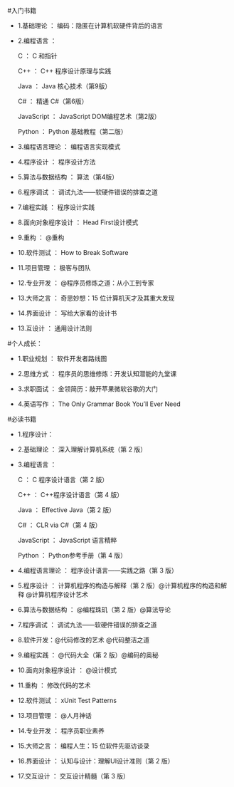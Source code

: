 #入门书籍

* 1.基础理论 ： 编码：隐匿在计算机软硬件背后的语言

* 2.编程语言 ：

    C ： C 和指针
    
    C++ ： C++ 程序设计原理与实践
    
    Java ： Java 核心技术（第9版）
    
    C# ： 精通 C#（第6版）
    
    JavaScript ： JavaScript DOM编程艺术（第2版）
    
    Python ： Python 基础教程（第二版）

* 3.编程语言理论 ： 编程语言实现模式

* 4.程序设计 ： 程序设计方法

* 5.算法与数据结构 ： 算法（第4版）

* 6.程序调试 ： 调试九法——软硬件错误的排查之道

* 7.编程实践 ： 程序设计实践

* 8.面向对象程序设计 ： Head First设计模式

* 9.重构 ： @重构

* 10.软件测试 ： How to Break Software

* 11.项目管理 ： 极客与团队

* 12.专业开发 ： @程序员修炼之道：从小工到专家

* 13.大师之言 ： 奇思妙想：15 位计算机天才及其重大发现

* 14.界面设计 ： 写给大家看的设计书

* 13.互设计 ： 通用设计法则

#个人成长：

* 1.职业规划 ： 软件开发者路线图

* 2.思维方式 ： 程序员的思维修炼：开发认知潜能的九堂课

* 3.求职面试 ： 金领简历：敲开苹果微软谷歌的大门

* 4.英语写作 ： The Only Grammar Book You’ll Ever Need

#必读书籍

* 1.程序设计：

* 2.基础理论 ： 深入理解计算机系统（第 2 版）

* 3.编程语言 ：

    C ： C 程序设计语言（第 2 版）
    
    C++ ： C++程序设计语言（第 4 版）
    
    Java ： Effective Java（第 2 版）
    
    C# ： CLR via C#（第 4 版）
    
    JavaScript ： JavaScript 语言精粹
    
    Python ： Python参考手册（第 4 版）

* 4.编程语言理论 ： 程序设计语言——实践之路（第 3 版）

* 5.程序设计 ： 计算机程序的构造与解释（第 2 版）@计算机程序的构造和解释  @计算机程序设计艺术

* 6.算法与数据结构 ： @编程珠玑（第 2 版）@算法导论

* 7.程序调试 ： 调试九法——软硬件错误的排查之道

* 8.软件开发：@代码修改的艺术 @代码整洁之道

* 9.编程实践 ： @代码大全（第 2 版）@编码的奥秘

* 10.面向对象程序设计 ： @设计模式

* 11.重构 ： 修改代码的艺术

* 12.软件测试 ： xUnit Test Patterns

* 13.项目管理 ： @人月神话

* 14.专业开发 ： 程序员职业素养

* 15.大师之言 ： 编程人生：15 位软件先驱访谈录

* 16.界面设计 ： 认知与设计：理解UI设计准则（第 2 版）

* 17.交互设计 ： 交互设计精髓（第 3 版）
